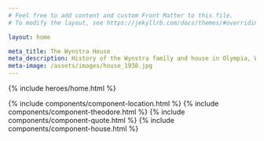 ```yaml
---
# Feel free to add content and custom Front Matter to this file.
# To modify the layout, see https://jekyllrb.com/docs/themes/#overriding-theme-defaults

layout: home

meta_title: The Wynstra House
meta_description: History of the Wynstra family and house in Olympia, Washington.
meta-image: /assets/images/house_1938.jpg
---
```


{% include heroes/home.html %}

<main class="flex flex-col"> 
{% include components/component-location.html %} 
{% include components/component-theodore.html %} 
{% include components/component-quote.html %} 
{% include components/component-house.html %}
</main>
